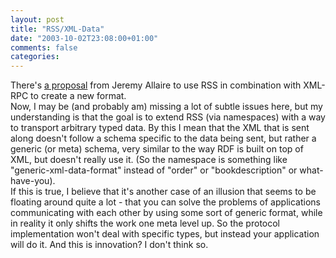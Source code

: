```yaml
---
layout: post
title: "RSS/XML-Data"
date: "2003-10-02T23:08:00+01:00"
comments: false
categories: 
---
```


<p>There's <a href="http://radio.weblogs.com/0113297/2003/10/01.html#a236" title="Jeremy Allaire's Radio">a proposal</a> from Jeremy Allaire to use RSS in combination with XML-RPC to create a new format.<br />
Now, I may be (and probably am) missing a lot of subtle issues here, but my understanding is that the goal is to extend RSS (via namespaces) with a way to transport arbitrary typed data. By this I mean that the XML that is sent along doesn't follow a schema specific to the data being sent, but rather a generic (or meta) schema, very similar to the way RDF is built on top of XML, but doesn't really use it. (So the namespace is something like "generic-xml-data-format" instead of "order" or "bookdescription" or what-have-you).<br />
If this is true, I believe that it's another case of an illusion that seems to be floating around quite a lot - that you can solve the problems of applications communicating with each other by using some sort of generic format, while in reality it only shifts the work one meta level up. So the protocol implementation won't deal with specific types, but instead your application will do it. And this is innovation? I don't think so.</p>

